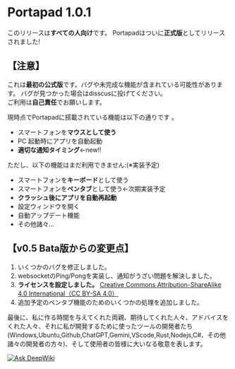 # Portapad 1.0.1

このリリースは**すべての人向け**です。
Portapadはついに**正式版**としてリリースされました!  

## 【注意】
これは**最初の公式版**です。バグや未完成な機能が含まれている可能性があります。
バグが見つかった場合はdisscusに投げてください。  
ご利用は**自己責任**でお願いします。

現時点でPortapadに搭載されている機能は以下の通りです 。 

- スマートフォンを**マウスとして使う**
- PC 起動時にアプリを自動起動
- **適切な通知タイミング**←new!!

ただし、以下の機能はまだ利用できません:(※実装予定)

- スマートフォンを**キーボード**として使う
- スマートフォンを**ペンタブ**として使う←次期実装予定
- **クラッシュ後にアプリを自動再起動**
- 設定ウィンドウを開く
- 自動アップデート機能
- その他諸々…

## 【v0.5 Bata版からの変更点】

1. いくつかのバグを修正しました。
2. websocketのPing/Pongを実装し、通知がうざい問題を解決しました。
3. **ライセンスを設定しました。**
[Creative Commons Attribution-ShareAlike 4.0 International（CC BY-SA 4.0） ](https://creativecommons.org/licenses/by-sa/4.0/deed.ja)
4. 追加予定のペンタブ機能のためのいくつかの処理を追加しました。


最後に、私に作る時間を与えてくれた両親、期待してくれた人々、アドバイスをくれた人々、それに私が開発するために使ったツールの開発者たち(Windows,Ubuntu,Github,ChatGPT,Gemini,VScode,Rust,Nodejs,C#、その他諸々の開発者の方々)、そして使用者の皆様に大いなる敬意を表します。

[![Ask DeepWiki](https://deepwiki.com/badge.svg)](https://deepwiki.com/TeamKOTOCA/PortaPad)
